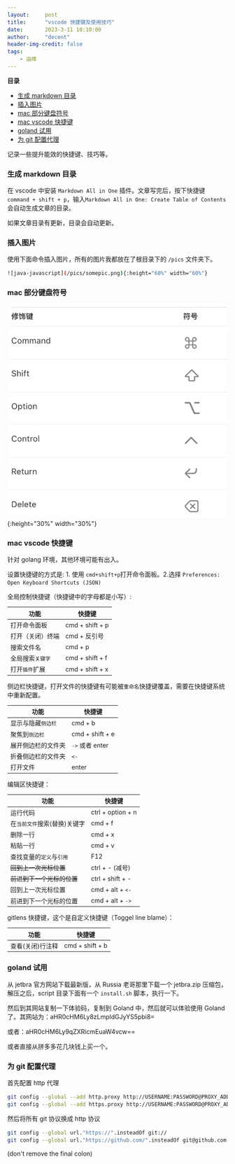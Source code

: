 ```yaml
---
layout:     post
title:      "vscode 快捷键及使用技巧"
date:       2023-3-11 10:10:00
author:     "decent"
header-img-credit: false
tags:
    - 运维
---
```


**目录**

- [生成 markdown 目录](#生成-markdown-目录)
- [插入图片](#插入图片)
- [mac 部分键盘符号](#mac-部分键盘符号)
- [mac vscode 快捷键](#mac-vscode-快捷键)
- [goland 试用](#goland-试用)
- [为 git 配置代理](#为-git-配置代理)

记录一些提升能效的快捷键、技巧等。

### 生成 markdown 目录
在 vscode 中安装 `Markdown All in One` 插件。文章写完后，按下快捷键 `command + shift + p`，输入`Markdown All in One: Create Table of Contents` 会自动生成文章的目录。

如果文章目录有更新，目录会自动更新。

### 插入图片
使用下面命令插入图片，所有的图片我都放在了根目录下的 `/pics` 文件夹下。

```sh
![java-javascript](/pics/somepic.png){:height="60%" width="60%"}
```

### mac 部分键盘符号
![java-javascript](/pics/mac-jianpan.png){:height="30%" width="30%"}

### mac vscode 快捷键
针对 golang 环境，其他环境可能有出入。

设置快捷键的方式是: 1. 使用 `cmd+shift+p`打开命令面板。2.选择 `Preferences: Open Keyboard Shortcuts (JSON)`

全局控制快捷键（快捷键中的字母都是小写）:

| 功能      | 快捷键 |
| ----------- | ----------- |
| 打开命令面板      | cmd + shift + p       |
| 打开（关闭）终端   | cmd + 反引号        |
| 搜索文件名 | cmd + p |
|全局搜索`关键字` |cmd + shift + f|
|打开`插件`扩展|cmd + shift + x|

侧边栏快捷键，打开文件的快捷键有可能被`重命名`快捷键覆盖，需要在快捷键系统中重新配置。

| 功能      | 快捷键 |
| ----------- | ----------- |
|显示与隐藏`侧边栏`|cmd + b|
|聚焦到`侧边栏`|cmd + shift + e|
|展开侧边栏的文件夹|`->` 或者 enter |
|折叠侧边栏的文件夹|`<-`|
|打开文件| enter|


编辑区快捷键：

| 功能      | 快捷键 |
| ----------- | ----------- |
| 运行代码   | ctrl + option + n  |
|在`当前文件`搜索(替换)关键字 | cmd + f |
|删除一行|cmd + x|
|粘贴一行|cmd + v|
|查找变量的`定义`与`引用`|F12|
|~~回到上一次光标位置~~| ctrl + - (减号)|
|~~前进到下一个光标的位置~~| ctrl + shift + -|
|回到上一次光标位置| cmd + alt + `<-` |
|前进到下一个光标的位置| cmd + alt + `->` |

gitlens 快捷键，这个是自定义快捷键（Toggel line blame）：

| 功能      | 快捷键 |
| ----------- | ----------- |
| 查看(关闭)行注释   | cmd + shift + b  |

### goland 试用
从 jetbra 官方网站下载最新版，从 Russia 老哥那里下载一个 jetbra.zip 压缩包，解压之后，script 目录下面有一个 `install.sh` 脚本，执行一下。

然后到其网站复制一下体验码，复制到 Goland 中，然后就可以体验使用 Goland 了。其网站为：aHR0cHM6Ly8zLmpldGJyYS5pbi8=

或者：aHR0cHM6Ly9qZXRicmEuaW4vcw==

或者直接从拼多多花几块钱上买一个。

### 为 git 配置代理

首先配置 http 代理
```sh
git config --global --add http.proxy http://USERNAME:PASSWORD@PROXY_ADDRESS:PROXY_PORT
git config --global --add https.proxy http://USERNAME:PASSWORD@PROXY_ADDRESS:PROXY_PORT
```

然后将所有 git 协议换成 http 协议
```sh
git config --global url."https://".insteadOf git://
git config --global url."https://github.com/".insteadOf git@github.com: 
```
(don't remove the final colon)